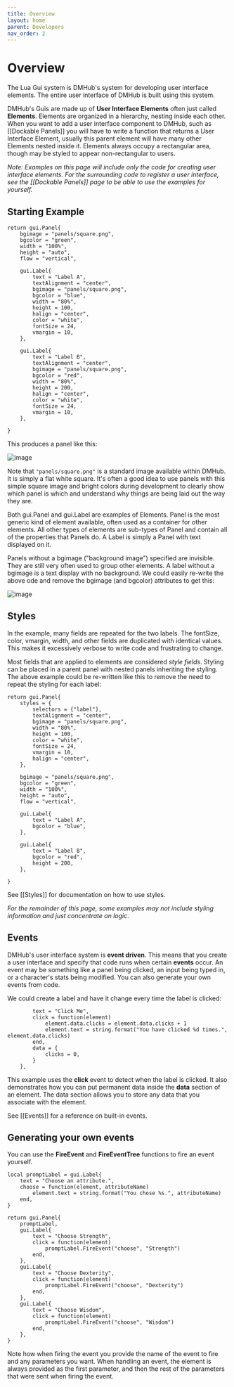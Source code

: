 ```yaml
---
title: Overview
layout: home
parent: Developers
nav_order: 2
---
```


# Overview

The Lua Gui system is DMHub's system for developing user interface elements. The entire user interface of DMHub is built using this system.

DMHub's Guis are made up of **User Interface Elements** often just called **Elements**. Elements are organized in a hierarchy, nesting inside each other. When you want to add a user interface component to DMHub, such as [[Dockable Panels]] you will have to write a function that returns a User Interface Element, usually this parent element will have many other Elements nested inside it. Elements always occupy a rectangular area, though may be styled to appear non-rectangular to users.

*Note: Examples on this page will include only the code for creating user interface elements. For the surrounding code to register a user interface, see the [[Dockable Panels]] page to be able to use the examples for yourself.*

## Starting Example

```
return gui.Panel{
	bgimage = "panels/square.png",
	bgcolor = "green",
	width = "100%",
	height = "auto",
	flow = "vertical",

	gui.Label{
		text = "Label A",
		textAlignment = "center",
		bgimage = "panels/square.png",
		bgcolor = "blue",
		width = "80%",
		height = 100,
		halign = "center",
		color = "white",
		fontSize = 24,
		vmargin = 10,
	},

	gui.Label{
		text = "Label B",
		textAlignment = "center",
		bgimage = "panels/square.png",
		bgcolor = "red",
		width = "80%",
		height = 200,
		halign = "center",
		color = "white",
		fontSize = 24,
		vmargin = 10,
	},

}
```

This produces a panel like this:

![image](https://cdn.discordapp.com/attachments/735956151547592804/995905270997864508/unknown.png)

Note that `"panels/square.png"` is a standard image available within DMHub. It is simply a flat white square. It's often a good idea to use panels with this simple square image and bright colors during development to clearly show which panel is which and understand why things are being laid out the way they are.

Both gui.Panel and gui.Label are examples of Elements. Panel is the most generic kind of element available, often used as a container for other elements. All other types of elements are sub-types of Panel and contain all of the properties that Panels do. A Label is simply a Panel with text displayed on it.

Panels without a bgimage ("background image") specified are invisible. They are still very often used to group other elements. A label without a bgimage is a text display with no background. We could easily re-write the above ode and remove the bgimage (and bgcolor) attributes to get this:

![image](https://user-images.githubusercontent.com/862626/178188310-c33f4e49-d6dc-47b3-853e-40d4cea1aa1d.png)

## Styles

In the example, many fields are repeated for the two labels. The fontSize, color, vmargin, width, and other fields are duplicated with identical values. This makes it excessively verbose to write code and frustrating to change.

Most fields that are applied to elements are considered *style fields*. Styling can be placed in a parent panel with nested panels inheriting the styling. The above example could be re-written like this to remove the need to repeat the styling for each label:

```
return gui.Panel{
	styles = {
		selectors = {"label"},
		textAlignment = "center",
		bgimage = "panels/square.png",
		width = "80%",
		height = 100,
		color = "white",
		fontSize = 24,
		vmargin = 10,
		halign = "center",
	},

	bgimage = "panels/square.png",
	bgcolor = "green",
	width = "100%",
	height = "auto",
	flow = "vertical",

	gui.Label{
		text = "Label A",
		bgcolor = "blue",
	},

	gui.Label{
		text = "Label B",
		bgcolor = "red",
		height = 200,
	},

}
```


See [[Styles]] for documentation on how to use styles.

*For the remainder of this page, some examples may not include styling information and just concentrate on logic*.

## Events

DMHub's user interface system is **event driven**. This means that you create a user interface and specify that code runs when certain **events** occur. An event may be something like a panel being clicked, an input being typed in, or a character's stats being modified. You can also generate your own events from code.

We could create a label and have it change every time the label is clicked:

```	gui.Label{
		text = "Click Me",
		click = function(element)
			element.data.clicks = element.data.clicks + 1
			element.text = string.format("You have clicked %d times.", element.data.clicks)
		end,
		data = {
			clicks = 0,
		}
	},
```

This example uses the **click** event to detect when the label is clicked. It also demonstrates how you can put permanent data inside the **data** section of an element. The data section allows you to store any data that you associate with the element.

See [[Events]] for a reference on built-in events.

## Generating your own events

You can use the **FireEvent** and **FireEventTree** functions to fire an event yourself.

```
local promptLabel = gui.Label{
	text = "Choose an attribute.",
	choose = function(element, attributeName)
		element.text = string.format("You chose %s.", attributeName)
	end,
}

return gui.Panel{
	promptLabel,
	gui.Label{
		text = "Choose Strength",
		click = function(element)
			promptLabel.FireEvent("choose", "Strength")
		end,
	},
	gui.Label{
		text = "Choose Dexterity",
		click = function(element)
			promptLabel.FireEvent("choose", "Dexterity")
		end,
	},
	gui.Label{
		text = "Choose Wisdom",
		click = function(element)
			promptLabel.FireEvent("choose", "Wisdom")
		end,
	},
}
```

Note how when firing the event you provide the name of the event to fire and any parameters you want. When handling an event, the element is always provided as the first parameter, and then the rest of the parameters that were sent when firing the event.